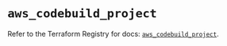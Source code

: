 # `aws_codebuild_project`

Refer to the Terraform Registry for docs: [`aws_codebuild_project`](https://registry.terraform.io/providers/hashicorp/aws/5.58.0/docs/resources/codebuild_project).
